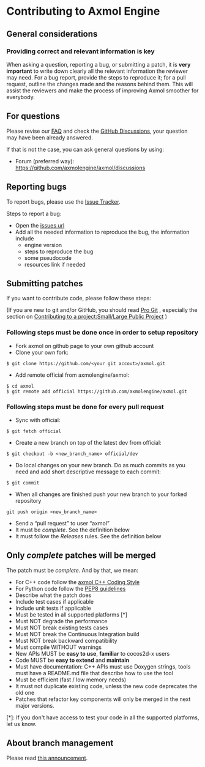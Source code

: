 # Contributing to Axmol Engine

## General considerations

### Providing correct and relevant information is key

When asking a question, reporting a bug, or submitting a patch, it is **very important** to write down clearly all the relevant information the reviewer may need. For a bug report, provide the steps to reproduce it; for a pull request, outline the changes made and the reasons behind them. This will assist the reviewers and make the process of improving Axmol smoother for everybody.

## For questions

Please revise our [FAQ](https://github.com/axmolengine/axmol/wiki/FAQ) and check the [GitHub Discussions](https://github.com/axmolengine/axmol/discussions), your question may have been already answered.

If that is not the case, you can ask general questions by using:

-   Forum (preferred way): https://github.com/axmolengine/axmol/discussions

## Reporting bugs

To report bugs, please use the [Issue Tracker](https://github.com/axmolengine/axmol/issues).

Steps to report a bug:
* Open the [issues url](https://github.com/axmolengine/axmol/issues/new)
* Add all the needed information to reproduce the bug, the information include
    * engine version
    * steps to reproduce the bug
    * some pseudocode
    * resources link if needed


## Submitting patches

If you want to contribute code, please follow these steps:

(If you are new to git and/or GitHub, you should read [Pro Git](http://progit.org/book/) , especially the section on [Contributing to a project:Small/Large Public Project](http://progit.org/book/ch5-2.html#public_small_project) )


### Following steps must be done once in order to setup repository

-   Fork axmol on github page to your own github account
-   Clone your own fork:
```
$ git clone https://github.com/<your git accout>/axmol.git
```
-   Add remote official from axmolengine/axmol:
```
$ cd axmol
$ git remote add official https://github.com/axmolengine/axmol.git
```

### Following steps must be done for every pull request

-   Sync with official:
```
$ git fetch official
```
-   Create a new branch on top of the latest dev from official:
```
$ git checkout -b <new_branch_name> official/dev
```
-   Do local changes on your new branch. Do as much commits as you need and add short descriptive message to each commit:
```
$ git commit
```
-   When all changes are finished push your new branch to your forked repository
```
git push origin <new_branch_name>
```
-   Send a “pull request” to user “axmol”
-   It must be _complete_. See the definition below
-   It must follow the _Releases_ rules. See the definition below

## Only _complete_ patches will be merged

The patch must be _complete_. And by that, we mean:

-   For C++ code follow the [axmol C++ Coding Style](docs/CODING_STYLE.md)
-   For Python code follow the [PEP8 guidelines](https://www.python.org/dev/peps/pep-0008)
-   Describe what the patch does
-   Include test cases if applicable
-   Include unit tests if applicable
-   Must be tested in all supported platforms [*]
-   Must NOT degrade the performance
-   Must NOT break existing tests cases
-   Must NOT break the Continuous Integration build
-   Must NOT break backward compatibility
-   Must compile WITHOUT warnings
-   New APIs MUST be **easy to use**, **familiar** to cocos2d-x users
-   Code MUST be **easy to extend** and **maintain**
-   Must have documentation: C++ APIs must use Doxygen strings, tools must have a README.md file that describe how to use the tool
-   Must be efficient (fast / low memory needs)
-   It must not duplicate existing code, unless the new code deprecates the old one
-   Patches that refactor key components will only be merged in the next major versions.

[*]: If you don't have access to test your code in all the supported platforms, let us know.

## About branch management

Please read [this announcement](https://github.com/axmolengine/axmol/discussions/1271).
